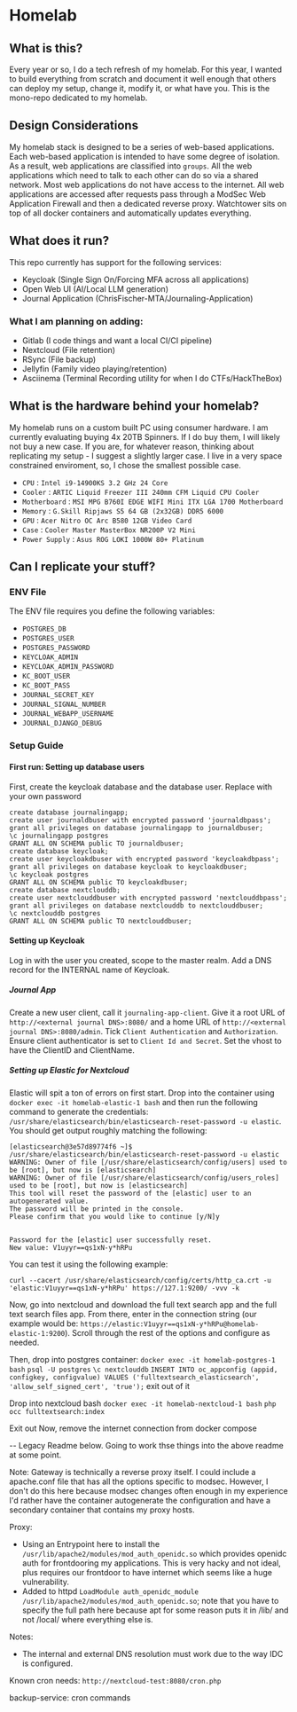 # Homelab

## What is this?
Every year or so, I do a tech refresh of my homelab. For this year, I wanted to build everything from scratch and document it well enough that others can deploy my setup, change it, modify it, or what have you. This is the mono-repo dedicated to my homelab.

## Design Considerations
My homelab stack is designed to be a series of web-based applications. Each web-based application is intended to have some degree of isolation. As a result, web applications are classified into `groups`. All the web applications which need to talk to each other can do so via a shared network. Most web applications do not have access to the internet. All web applications are accessed after requests pass through a ModSec Web Application Firewall and then a dedicated reverse proxy. Watchtower sits on top of all docker containers and automatically updates everything.

## What does it run?
This repo currently has support for the following services:
- Keycloak (Single Sign On/Forcing MFA across all applications)
- Open Web UI (AI/Local LLM generation)
- Journal Application (ChrisFischer-MTA/Journaling-Application)

### What I am planning on adding:
- Gitlab (I code things and want a local CI/CI pipeline)
- Nextcloud (File retention)
- RSync (File backup)
- Jellyfin (Family video playing/retention)
- Asciinema (Terminal Recording utility for when I do CTFs/HackTheBox)

## What is the hardware behind your homelab?
My homelab runs on a custom built PC using consumer hardware. I am currently evaluating buying 4x 20TB Spinners. If I do buy them, I will likely not buy a new case. If you are, for whatever reason, thinking about replicating my setup - I suggest a slightly larger case. I live in a very space constrained enviroment, so, I chose the smallest possible case.
- `CPU` : `Intel i9-14900KS 3.2 GHz 24 Core`
- `Cooler` : `ARTIC Liquid Freezer III 240mm CFM Liquid CPU Cooler`
- `Motherboard` : `MSI MPG B760I EDGE WIFI Mini ITX LGA 1700 Motherboard`
- `Memory` : `G.Skill Ripjaws S5 64 GB (2x32GB) DDR5 6000`
- `GPU` : `Acer Nitro OC Arc B580 12GB Video Card`
- `Case` : `Cooler Master MasterBox NR200P V2 Mini`
- `Power Supply` : `Asus ROG LOKI 1000W 80+ Platinum`

## Can I replicate your stuff?

### ENV File
The ENV file requires you define the following variables:
- `POSTGRES_DB`
- `POSTGRES_USER`
- `POSTGRES_PASSWORD`
- `KEYCLOAK_ADMIN`
- `KEYCLOAK_ADMIN_PASSWORD`
- `KC_BOOT_USER`
- `KC_BOOT_PASS`
- `JOURNAL_SECRET_KEY`
- `JOURNAL_SIGNAL_NUMBER`
- `JOURNAL_WEBAPP_USERNAME`
- `JOURNAL_DJANGO_DEBUG`

### Setup Guide

#### First run: Setting up database users

First, create the keycloak database and the database user. Replace with your own password
```postgresql
create database journalingapp;
create user journaldbuser with encrypted password 'journaldbpass';
grant all privileges on database journalingapp to journaldbuser;
\c journalingapp postgres
GRANT ALL ON SCHEMA public TO journaldbuser;
create database keycloak;
create user keycloakdbuser with encrypted password 'keycloakdbpass';
grant all privileges on database keycloak to keycloakdbuser;
\c keycloak postgres
GRANT ALL ON SCHEMA public TO keycloakdbuser;
create database nextclouddb;
create user nextclouddbuser with encrypted password 'nextclouddbpass';
grant all privileges on database nextclouddb to nextclouddbuser;
\c nextclouddb postgres
GRANT ALL ON SCHEMA public TO nextclouddbuser;
```

#### Setting up Keycloak
Log in with the user you created, scope to the master realm. Add a DNS record for the INTERNAL name of Keycloak.

##### Journal App
Create a new user client, call it `journaling-app-client`. Give it a root URL of `http://<external journal DNS>:8080/` and a home URL of `http://<external journal DNS>:8080/admin`. Tick `Client Authentication` and `Authorization`. Ensure client authenticator is set to `Client Id and Secret`. Set the vhost to have the ClientID and ClientName.

##### Setting up Elastic for Nextcloud
Elastic will spit a ton of errors on first start. Drop into the container using `docker exec -it homelab-elastic-1 bash` and then run the following command to generate the credentials: `/usr/share/elasticsearch/bin/elasticsearch-reset-password -u elastic`. You should get output roughly matching the following:

```
[elasticsearch@3e57d89774f6 ~]$ /usr/share/elasticsearch/bin/elasticsearch-reset-password -u elastic
WARNING: Owner of file [/usr/share/elasticsearch/config/users] used to be [root], but now is [elasticsearch]
WARNING: Owner of file [/usr/share/elasticsearch/config/users_roles] used to be [root], but now is [elasticsearch]
This tool will reset the password of the [elastic] user to an autogenerated value.
The password will be printed in the console.
Please confirm that you would like to continue [y/N]y


Password for the [elastic] user successfully reset.
New value: V1uyyr==qs1xN-y*hRPu
```



You can test it using the following example:
```
curl --cacert /usr/share/elasticsearch/config/certs/http_ca.crt -u 'elastic:V1uyyr==qs1xN-y*hRPu' https://127.1:9200/ -vvv -k
```

Now, go into nextcloud and download the full text search app and the full text search files app. From there, enter in the connection string (our example would be: `https://elastic:V1uyyr==qs1xN-y*hRPu@homelab-elastic-1:9200`). Scroll through the rest of the options and configure as needed.

Then, drop into postgres container:
`docker exec -it homelab-postgres-1 bash`
`psql -U postgres`
`\c nextclouddb`
`INSERT INTO oc_appconfig (appid, configkey, configvalue) VALUES ('fulltextsearch_elasticsearch', 'allow_self_signed_cert', 'true');`
exit out of it

Drop into nextcloud bash
`docker exec -it homelab-nextcloud-1 bash`
`php occ fulltextsearch:index`

Exit out
Now, remove the internet connection from docker compose


-- Legacy Readme below. Going to work thse things into the above readme at some point.

Note:
Gateway is technically a reverse proxy itself. I could include a apache.conf file that has all the options specific to modsec. However, I don't do this here because modsec changes often enough in my experience I'd rather have the container autogenerate the configuration and have a secondary container that contains my proxy hosts.

Proxy:
- Using an Entrypoint here to install the `/usr/lib/apache2/modules/mod_auth_openidc.so` which provides openidc auth for frontdooring my applications. This is very hacky and not ideal, plus requires our frontdoor to have internet which seems like a huge vulnerability.
- Added to httpd `LoadModule auth_openidc_module /usr/lib/apache2/modules/mod_auth_openidc.so`; note that you have to specify the full path here because apt for some reason puts it in /lib/ and not /local/ where everything else is.

Notes:
 - The internal and external DNS resolution must work due to the way IDC is configured.
 
Known cron needs:
`http://nextcloud-test:8080/cron.php`

backup-service: cron commands

